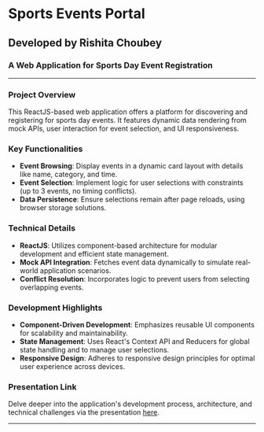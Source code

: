 # Sports Events Portal 

## Developed by Rishita Choubey

### A Web Application for Sports Day Event Registration

---

### Project Overview

This ReactJS-based web application offers a platform for discovering and registering for sports day events. It features dynamic data rendering from mock APIs, user interaction for event selection, and UI responsiveness.

### Key Functionalities

- **Event Browsing**: Display events in a dynamic card layout with details like name, category, and time.
- **Event Selection**: Implement logic for user selections with constraints (up to 3 events, no timing conflicts).
- **Data Persistence**: Ensure selections remain after page reloads, using browser storage solutions.

### Technical Details

- **ReactJS**: Utilizes component-based architecture for modular development and efficient state management.
- **Mock API Integration**: Fetches event data dynamically to simulate real-world application scenarios.
- **Conflict Resolution**: Incorporates logic to prevent users from selecting overlapping events.

### Development Highlights

- **Component-Driven Development**: Emphasizes reusable UI components for scalability and maintainability.
- **State Management**: Uses React's Context API and Reducers for global state handling and to manage user selections.
- **Responsive Design**: Adheres to responsive design principles for optimal user experience across devices.

### Presentation Link

Delve deeper into the application's development process, architecture, and technical challenges via the presentation [here](https://docs.google.com/presentation/d/1GqR1IOwZG7aj4Vkw8oncP2Hn676VgyPbnOk8F-uYjCA/edit?usp=sharing).

---